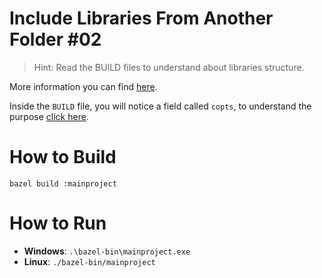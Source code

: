 # Include Libraries From Another Folder #02

> Hint: Read the BUILD files to understand about libraries structure.

More information you can find [here](https://bazel.build/tutorials/cpp-use-cases).

Inside the ```BUILD``` file, you will notice a field called ```copts```, to understand the purpose [click here](https://docs.bazel.build/versions/main/be/c-cpp.html#cc_binary.copts).

# How to Build

```bazel build :mainproject```

# How to Run

- **Windows**: ```.\bazel-bin\mainproject.exe```
- **Linux**: ```./bazel-bin/mainproject```